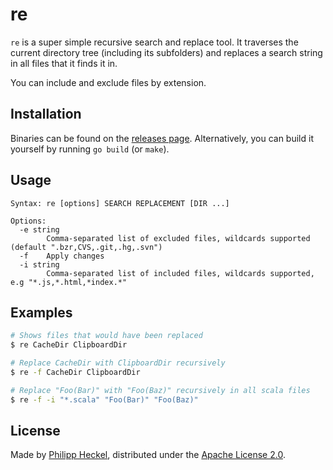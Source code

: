 # re
`re` is a super simple recursive search and replace tool. It traverses the current 
directory tree (including its subfolders) and replaces a search string in all files that
it finds it in.

You can include and exclude files by extension. 

## Installation
Binaries can be found on the [releases page](https://github.com/binwiederhier/re/releases). 
Alternatively, you can build it yourself by running `go build` (or `make`).

## Usage
```
Syntax: re [options] SEARCH REPLACEMENT [DIR ...]

Options:
  -e string
    	Comma-separated list of excluded files, wildcards supported (default ".bzr,CVS,.git,.hg,.svn")
  -f	Apply changes
  -i string
    	Comma-separated list of included files, wildcards supported, e.g "*.js,*.html,*index.*"
``` 

## Examples

```bash
# Shows files that would have been replaced
$ re CacheDir ClipboardDir

# Replace CacheDir with ClipboardDir recursively
$ re -f CacheDir ClipboardDir

# Replace "Foo(Bar)" with "Foo(Baz)" recursively in all scala files
$ re -f -i "*.scala" "Foo(Bar)" "Foo(Baz)"  
```

## License 
Made by [Philipp Heckel](https://heckel.io), distributed under the [Apache License 2.0](LICENSE).